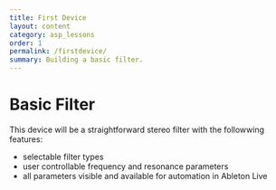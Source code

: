 ```yaml
---
title: First Device
layout: content
category: asp_lessons
order: 1
permalink: /firstdevice/
summary: Building a basic filter.
---
```


# Basic Filter

This device will be a straightforward stereo filter with the followwing features:

* selectable filter types
* user controllable frequency and resonance parameters
* all parameters visible and available for automation in Ableton Live
